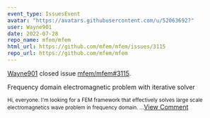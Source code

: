 ```yaml
---
event_type: IssuesEvent
avatar: "https://avatars.githubusercontent.com/u/52063692?"
user: Wayne901
date: 2022-07-28
repo_name: mfem/mfem
html_url: https://github.com/mfem/mfem/issues/3115
repo_url: https://github.com/mfem/mfem
---
```


<a href='https://github.com/Wayne901' target='_blank'>Wayne901</a> closed issue <a href='https://github.com/mfem/mfem/issues/3115' target='_blank'>mfem/mfem#3115</a>.

<p>Frequency domain electromagnetic problem with iterative solver</p><small>Hi, everyone. I'm looking for a FEM framework that effectively solves large scale electromagnetics wave problem in frequency domain. ...</small><a href='https://github.com/mfem/mfem/issues/3115' target='_blank'>View Comment</a>